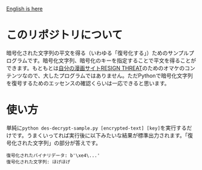 [English is here](./README_en.md)  

# このリポジトリについて

暗号化された文字列の平文を得る（いわゆる「復号化する」）ためのサンプルプログラムです。暗号化文字列、暗号化のキーを指定することで平文を得ることができます。もともとは[自分の漫画サイトRESIGN THREAT](https://www.resign-threat.com/)のためのオマケのコンテンツなので、大したプログラムではありません。ただPythonで暗号化文字列を復号するためのエッセンスの確認くらいは一応できると思います。

# 使い方

単純に`python des-decrypt-sample.py [encrypted-text] [key]`を実行するだけです。うまくいってれば実行後に以下みたいな結果が標準出力されます。「復号化された文字列」の部分が答えです。

```
復号化されたバイナリデータ: b'\xe4\...'
復号化された文字列: ほげほげ
```
